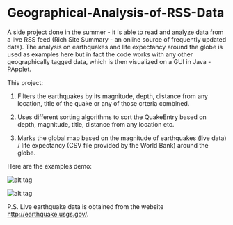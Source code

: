# Geographical-Analysis-of-RSS-Data
A side project done in the summer - it is able to read and analyze data from a live RSS feed (Rich Site Summary - an online source of frequently updated data). The analysis on earthquakes and life expectancy around the globe is used as examples here but in fact the code works with any other geographically tagged data, which is then visualized on a GUI in Java - PApplet. 

This project:

1. Filters the earthquakes by its magnitude, depth, distance from any location, title of the quake or any of those crteria combined. 

2. Uses different sorting algorithms to sort the QuakeEntry based on depth, magnitude, title, distance from any location etc. 

3. Marks the global map based on the magnitude of earthquakes (live data) / life expectancy (CSV file provided by the World Bank) around the globe.

Here are the examples demo:

![alt tag](https://github.com/frankcchen/Geographical-Analysis-of-RSS-Data/blob/master/life%20expectancy.png)

![alt tag](https://github.com/frankcchen/Geographical-Analysis-of-RSS-Data/blob/master/earthquakes.png)

P.S. Live earthquake data is obtained from the website http://earthquake.usgs.gov/. 
